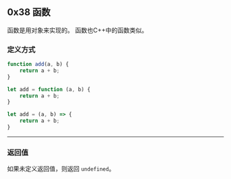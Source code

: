 ## 0x38 函数

函数是用对象来实现的。
函数也C++中的函数类似。

### 定义方式

```js
function add(a, b) {
    return a + b;
}

let add = function (a, b) {
    return a + b;
}

let add = (a, b) => {
    return a + b;
}
```


----------


### 返回值

如果未定义返回值，则返回 `undefined`。